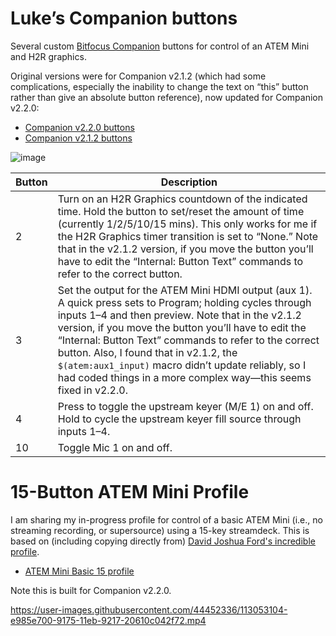 # Luke’s Companion buttons
Several custom [Bitfocus Companion](https://bitfocus.io/companion) buttons for control of an ATEM Mini and H2R graphics.

Original versions were for Companion v2.1.2 (which had some complications, especially the inability to change the text on “this” button rather than give an absolute button reference), now updated for Companion v2.2.0:
* [Companion v2.2.0 buttons](https://github.com/lukestein/companion_buttons/blob/main/companion_buttons_v220.companionconfig)
* [Companion v2.1.2 buttons](https://github.com/lukestein/companion_buttons/blob/main/companion_buttons_v212.companionconfig)

![image](https://user-images.githubusercontent.com/44452336/111806955-e0109b00-88a8-11eb-8df3-85653604fd31.png)

| Button   | Description |
| -------- | ----------- |
| 2      | Turn on an H2R Graphics countdown of the indicated time. Hold the button to set/reset the amount of time (currently 1/2/5/10/15 mins). This only works for me if the H2R Graphics timer transition is set to “None.” Note that in the v2.1.2 version, if you move the button you’ll have to edit the “Internal: Button Text” commands to refer to the correct button. |
| 3      | Set the output for the ATEM Mini HDMI output (aux 1). A quick press sets to Program; holding cycles through inputs 1–4 and then preview. Note that in the v2.1.2 version, if you move the button you’ll have to edit the “Internal: Button Text” commands to refer to the correct button. Also, I found that in v2.1.2, the `$(atem:aux1_input)` macro didn’t update reliably, so I had coded things in a more complex way—this seems fixed in v2.2.0. |
| 4      | Press to toggle the upstream keyer (M/E 1) on and off. Hold to cycle the upstream keyer fill source through inputs 1–4. |
| 10     | Toggle Mic 1 on and off. |


# 15-Button ATEM Mini Profile

I am sharing my in-progress profile for control of a basic ATEM Mini (i.e., no streaming recording, or supersource) using a 15-key streamdeck. This is based on (including copying directly from) [David Joshua Ford's incredible profile](https://davidjoshuaford.com/production/companion/).
* [ATEM Mini Basic 15 profile](https://github.com/lukestein/companion_buttons/blob/main/lukestein_atemminibasic15.companionconfig)

Note this is built for Companion v2.2.0.


https://user-images.githubusercontent.com/44452336/113053104-e985e700-9175-11eb-9217-20610c042f72.mp4
